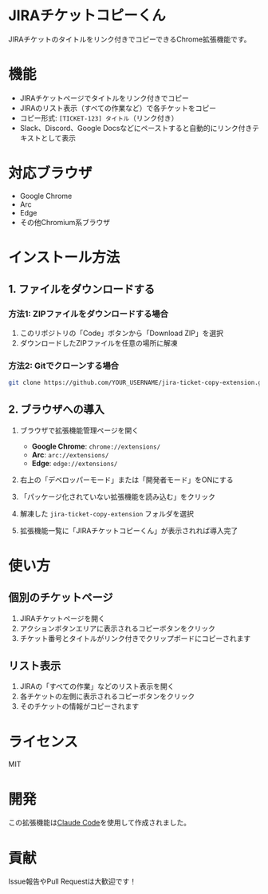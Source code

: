 # JIRAチケットコピーくん

JIRAチケットのタイトルをリンク付きでコピーできるChrome拡張機能です。

# 機能

- JIRAチケットページでタイトルをリンク付きでコピー
- JIRAのリスト表示（すべての作業など）で各チケットをコピー
- コピー形式: `[TICKET-123] タイトル`（リンク付き）
- Slack、Discord、Google Docsなどにペーストすると自動的にリンク付きテキストとして表示

# 対応ブラウザ

- Google Chrome
- Arc
- Edge
- その他Chromium系ブラウザ

# インストール方法

## 1. ファイルをダウンロードする

### 方法1: ZIPファイルをダウンロードする場合

1. このリポジトリの「Code」ボタンから「Download ZIP」を選択
2. ダウンロードしたZIPファイルを任意の場所に解凍

### 方法2: Gitでクローンする場合

```bash
git clone https://github.com/YOUR_USERNAME/jira-ticket-copy-extension.git
```

## 2. ブラウザへの導入

1. ブラウザで拡張機能管理ページを開く
   - **Google Chrome**: `chrome://extensions/`
   - **Arc**: `arc://extensions/`
   - **Edge**: `edge://extensions/`

2. 右上の「デベロッパーモード」または「開発者モード」をONにする

3. 「パッケージ化されていない拡張機能を読み込む」をクリック

4. 解凍した `jira-ticket-copy-extension` フォルダを選択

5. 拡張機能一覧に「JIRAチケットコピーくん」が表示されれば導入完了

# 使い方

## 個別のチケットページ

1. JIRAチケットページを開く
2. アクションボタンエリアに表示されるコピーボタンをクリック
3. チケット番号とタイトルがリンク付きでクリップボードにコピーされます

## リスト表示

1. JIRAの「すべての作業」などのリスト表示を開く
2. 各チケットの左側に表示されるコピーボタンをクリック
3. そのチケットの情報がコピーされます

# ライセンス

MIT

# 開発

この拡張機能は[Claude Code](https://claude.ai/code)を使用して作成されました。

# 貢献

Issue報告やPull Requestは大歓迎です！